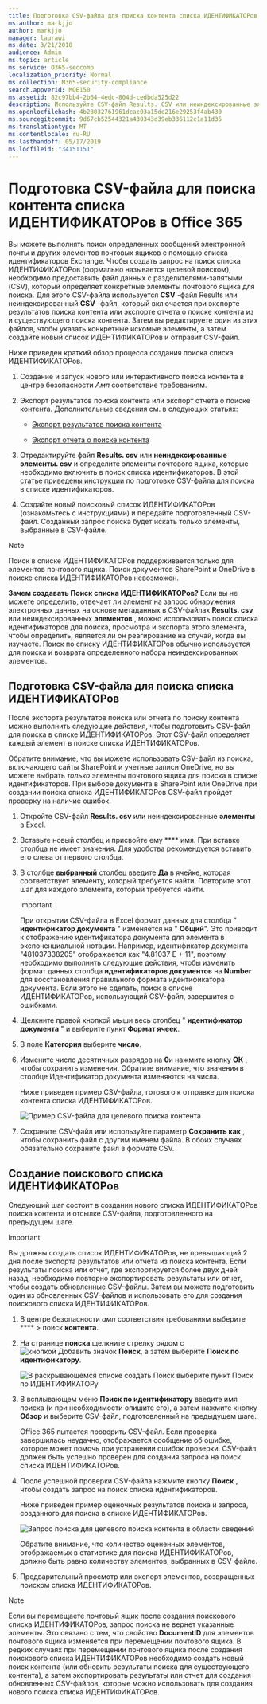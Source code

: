 ```yaml
---
title: Подготовка CSV-файла для поиска контента списка ИДЕНТИФИКАТОРов в Office 365
ms.author: markjjo
author: markjjo
manager: laurawi
ms.date: 3/21/2018
audience: Admin
ms.topic: article
ms.service: O365-seccomp
localization_priority: Normal
ms.collection: M365-security-compliance
search.appverid: MOE150
ms.assetid: 82c97bb4-2b64-4edc-804d-cedbda525d22
description: Используйте CSV-файл Results. CSV или неиндексированные элементы из существующего поиска контента, чтобы создать поиск списка ИДЕНТИФИКАТОРов, который возвращает определенные сообщения электронной почты. Поиск в списке ИДЕНТИФИКАТОРов обычно используется для возврата частично индексированных элементов почтового ящика.
ms.openlocfilehash: 4b28032761961dcac03a15de216e29253f4ab430
ms.sourcegitcommit: 9d67cb52544321a430343d39eb336112c1a11d35
ms.translationtype: MT
ms.contentlocale: ru-RU
ms.lasthandoff: 05/17/2019
ms.locfileid: "34151151"
---
```

# <a name="prepare-a-csv-file-for-an-id-list-content-search-in-office-365"></a>Подготовка CSV-файла для поиска контента списка ИДЕНТИФИКАТОРов в Office 365

Вы можете выполнять поиск определенных сообщений электронной почты и других элементов почтовых ящиков с помощью списка идентификаторов Exchange. Чтобы создать запрос на поиск списка ИДЕНТИФИКАТОРов (формально называется целевой поиском), необходимо предоставить файл данных с разделителями-запятыми (CSV), который определяет конкретные элементы почтового ящика для поиска. Для этого CSV-файла используется **CSV** -файл Results или неиндексированный **CSV** -файл, который включается при экспорте результатов поиска контента или экспорте отчета о поиске контента из и существующего поиска контента. Затем вы редактируете один из этих файлов, чтобы указать конкретные искомые элементы, а затем создайте новый список ИДЕНТИФИКАТОРов и отправит CSV-файл. 
  
Ниже приведен краткий обзор процесса создания поиска списка ИДЕНТИФИКАТОРов.
  
1. Создание и запуск нового или интерактивного поиска контента в центре безопасности _Амп_ соответствие требованиям.
    
2. Экспорт результатов поиска контента или экспорт отчета о поиске контента. Дополнительные сведения см. в следующих статьях:
    
    - [Экспорт результатов поиска контента](export-search-results.md)
    
    - [Экспорт отчета о поиске контента](export-a-content-search-report.md)
    
3. Отредактируйте файл **Results. csv** или **неиндексированные элементы. csv** и определите элементы почтового ящика, которые необходимо включить в поиск списка идентификаторов. В этой [статье приведены инструкции](#prepare-the-csv-file-for-an-id-list-search) по подготовке CSV-файла для поиска в списке идентификаторов. 
    
4. Создайте новый поисковый список ИДЕНТИФИКАТОРов (ознакомьтесь [](#create-an-id-list-search)с инструкциями) и передайте подготовленный CSV-файл. Созданный запрос поиска будет искать только элементы, выбранные в CSV-файле.
    
> [!NOTE]
> Поиск в списке ИДЕНТИФИКАТОРов поддерживается только для элементов почтового ящика. Поиск документов SharePoint и OneDrive в поиске списка ИДЕНТИФИКАТОРов невозможен. 
  
 **Зачем создавать Поиск списка ИДЕНТИФИКАТОРов?** Если вы не можете определить, отвечает ли элемент на запрос обнаружения электронных данных на основе метаданных в CSV-файлах **Results. csv** или неиндексированных **элементов** , можно использовать поиск списка идентификаторов для поиска, просмотра и экспорта этого элемента, чтобы определить, является ли он реагирование на случай, когда вы изучаете. Поиск по списку ИДЕНТИФИКАТОРов обычно используется для поиска и возврата определенного набора неиндексированных элементов. 
  
## <a name="prepare-the-csv-file-for-an-id-list-search"></a>Подготовка CSV-файла для поиска списка ИДЕНТИФИКАТОРов

После экспорта результатов поиска или отчета по поиску контента можно выполнить следующие действия, чтобы подготовить CSV-файл для поиска в списке ИДЕНТИФИКАТОРов. Этот CSV-файл определяет каждый элемент в поиске списка ИДЕНТИФИКАТОРов.
  
Обратите внимание, что вы можете использовать CSV-файл из поиска, включающего сайты SharePoint и учетные записи OneDrive, но вы можете выбрать *только* элементы почтового ящика для поиска в списке идентификаторов. При выборе документа в SharePoint или OneDrive при создании поиска списка ИДЕНТИФИКАТОРов CSV-файл пройдет проверку на наличие ошибок. 
  
1. Откройте CSV-файл **Results. csv** или неиндексированные **элементы** в Excel. 
    
2. Вставьте новый столбец и присвойте ему **** имя. При вставке столбца не имеет значения. Для удобства рекомендуется вставить его слева от первого столбца.
    
3. В столбце **выбранный** столбец введите **Да** в ячейке, которая соответствует элементу, который требуется найти. Повторите этот шаг для каждого элемента, который требуется найти. 
    
    > [!IMPORTANT]
    > При открытии CSV-файла в Excel формат данных для столбца " **идентификатор документа** " изменяется на " **Общий**". Это приводит к отображению идентификатора документа для элемента в экспоненциальной нотации. Например, идентификатор документа "481037338205" отображается как "4.81037 E + 11", поэтому необходимо выполнить следующие действия, чтобы изменить формат данных столбца **идентификаторов документов** на **Number** для восстановления правильного формата идентификатора документа. Если этого не сделать, поиск в списке ИДЕНТИФИКАТОРов, использующий CSV-файл, завершится с ошибками. 
  
4. Щелкните правой кнопкой мыши весь столбец " **идентификатор документа** " и выберите пункт **Формат ячеек**.
    
5. В поле **Категория** выберите **число**.
    
6. Измените число десятичных разрядов на **0**и нажмите кнопку **ОК** , чтобы сохранить изменения. Обратите внимание, что значения в столбце Идентификатор документа изменяются на числа. 
    
    Ниже приведен пример CSV-файла, готового к отправке для поиска контента списка ИДЕНТИФИКАТОРов.
    
    ![Пример CSV-файла для целевого поиска контента](media/8371b8cb-1638-496e-9be1-fe1565757d67.png)
  
7. Сохраните CSV-файл или используйте параметр **Сохранить как** , чтобы сохранить файл с другим именем файла. В обоих случаях обязательно сохраните файл в формате CSV. 
  
## <a name="create-an-id-list-search"></a>Создание поискового списка ИДЕНТИФИКАТОРов

Следующий шаг состоит в создании нового списка ИДЕНТИФИКАТОРов поиска контента и отсылке CSV-файла, подготовленного на предыдущем шаге.
  
> [!IMPORTANT]
> Вы должны создать список ИДЕНТИФИКАТОРов, не превышающий 2 дня после экспорта результатов или отчета из поиска контента. Если результаты поиска или отчет, где экспортируется более двух дней назад, необходимо повторно экспортировать результаты или отчет, чтобы создать обновленные CSV-файлы. Затем вы можете подготовить один из обновленных CSV-файлов и использовать его для создания поискового списка ИДЕНТИФИКАТОРов. 
  
1. В центре безопасности _амп_ соответствия требованиям выберите **** \> поиск **контента**.
    
2. На странице **поиска** щелкните стрелку рядом с ![кнопкой Добавить значок](media/8ee52980-254b-440b-99a2-18d068de62d3.gif) **Поиск**, а затем выберите **Поиск по идентификатору**.
    
    ![В раскрывающемся списке создать Поиск выберите пункт Поиск по ИДЕНТИФИКАТОРу](media/e65f9942-09b2-4127-865e-e64029a590df.png)
  
3. В всплывающем меню **Поиск по идентификатору** введите имя поиска (и при необходимости опишите его), а затем нажмите кнопку **Обзор** и выберите CSV-файл, подготовленный на предыдущем шаге. 
    
    Office 365 пытается проверить CSV-файл. Если проверка завершилась неудачно, отображается сообщение об ошибке, которое может помочь при устранении ошибок проверки. CSV-файл должен быть успешно проверен для создания запроса на поиск списка ИДЕНТИФИКАТОРов.
    
4. После успешной проверки CSV-файла нажмите кнопку **Поиск** , чтобы создать запрос на поиск списка идентификаторов. 
    
    Ниже приведен пример оценочных результатов поиска и запроса, созданного для поиска в списке ИДЕНТИФИКАТОРов.
    
    ![Запрос поиска для целевого поиска контента в области сведений](media/dbd9e570-c04b-4056-a8a7-37e9916ec683.png)
  
    Обратите внимание, что количество оцененных элементов, отображаемых в статистике для поиска ИДЕНТИФИКАТОРов, должно быть равно количеству элементов, выбранных в CSV-файле.
    
5. Предварительный просмотр или экспорт элементов, возвращенных поиском списка ИДЕНТИФИКАТОРов.
    
> [!NOTE]
> Если вы перемещаете почтовый ящик после создания поискового списка ИДЕНТИФИКАТОРов, запрос поиска не вернет указанные элементы. Это связано с тем, что свойство **DocumentID** для элементов почтового ящика изменяется при перемещении почтового ящика. В редких случаях при перемещении почтового ящика после создания поискового списка ИДЕНТИФИКАТОРов необходимо создать новый поиск контента (или обновить результаты поиска для существующего контента), а затем экспортировать результаты или отчет для создания обновленных CSV-файлов, которые можно использовать  для создания нового поиска списка ИДЕНТИФИКАТОРов. 
